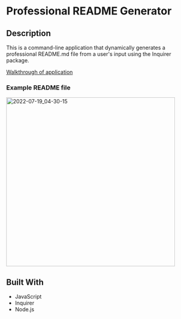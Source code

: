 # Professional README Generator

## Description
This is a command-line application that dynamically generates a professional README.md file from a user's input using the Inquirer package.

[Walkthrough of application](https://drive.google.com/file/d/1aXg7HX9pZCP7e2E_To2n5tneNpdrBz0K/view)

### Example README file
<img width="450" alt="2022-07-19_04-30-15" src="https://user-images.githubusercontent.com/98719479/179713764-bca3d46b-b942-4621-9db3-9b4f7c77c886.png">

## Built With
* JavaScript
* Inquirer
* Node.js


